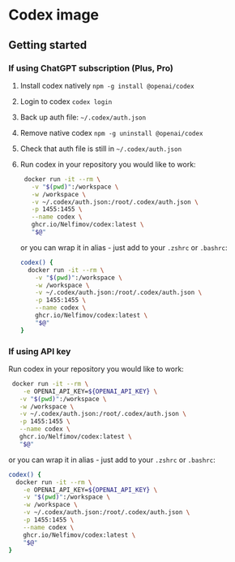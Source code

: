 # Codex image

## Getting started

### If using ChatGPT subscription (Plus, Pro)

1. Install codex natively `npm -g install @openai/codex`
2. Login to codex `codex login`
3. Back up auth file: `~/.codex/auth.json`
4. Remove native codex `npm -g uninstall @openai/codex`
5. Check that auth file is still in `~/.codex/auth.json`
6. Run codex in your repository you would like to work:

   ```bash
    docker run -it --rm \
      -v "$(pwd)":/workspace \
      -w /workspace \
      -v ~/.codex/auth.json:/root/.codex/auth.json \
      -p 1455:1455 \
      --name codex \
      ghcr.io/Nelfimov/codex:latest \
      "$@"
   ```

   or you can wrap it in alias - just add to your `.zshrc` or `.bashrc`:

   ```bash
   codex() {
     docker run -it --rm \
       -v "$(pwd)":/workspace \
       -w /workspace \
       -v ~/.codex/auth.json:/root/.codex/auth.json \
       -p 1455:1455 \
       --name codex \
       ghcr.io/Nelfimov/codex:latest \
       "$@"
   }
   ```

### If using API key

Run codex in your repository you would like to work:

```bash
 docker run -it --rm \
    -e OPENAI_API_KEY=${OPENAI_API_KEY} \
   -v "$(pwd)":/workspace \
   -w /workspace \
   -v ~/.codex/auth.json:/root/.codex/auth.json \
   -p 1455:1455 \
   --name codex \
   ghcr.io/Nelfimov/codex:latest \
   "$@"
```

or you can wrap it in alias - just add to your `.zshrc` or `.bashrc`:

```bash
codex() {
  docker run -it --rm \
    -e OPENAI_API_KEY=${OPENAI_API_KEY} \
    -v "$(pwd)":/workspace \
    -w /workspace \
    -v ~/.codex/auth.json:/root/.codex/auth.json \
    -p 1455:1455 \
    --name codex \
    ghcr.io/Nelfimov/codex:latest \
    "$@"
}
```
